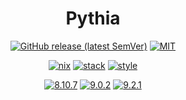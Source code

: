 <div align="center">

# Pythia

[![GitHub release (latest SemVer)](https://img.shields.io/github/v/release/tbidne/pythia?include_prereleases&sort=semver)](https://github.com/tbidne/pythia/releases/)
[![MIT](https://img.shields.io/github/license/tbidne/pythia?color=blue)](https://opensource.org/licenses/MIT)

[![nix](https://img.shields.io/github/workflow/status/tbidne/pythia/nix/main?label=nix&logo=nixos&logoColor=85c5e7&labelColor=2f353c)](https://github.com/tbidne/pythia/actions/workflows/nix_ci.yaml)
[![stack](https://img.shields.io/github/workflow/status/tbidne/pythia/stack/main?label=stack%20nightly-2022-03-23&logoColor=white&labelColor=2f353c)](https://github.com/tbidne/pythia/actions/workflows/stack_ci.yaml)
[![style](https://img.shields.io/github/workflow/status/tbidne/pythia/style/main?label=style&logoColor=white&labelColor=2f353c)](https://github.com/tbidne/pythia/actions/workflows/style_ci.yaml)

[![8.10.7](https://img.shields.io/github/workflow/status/tbidne/pythia/8.10.7/main?label=8.10.7&logo=haskell&logoColor=904d8c&labelColor=2f353c)](https://github.com/tbidne/pythia/actions/workflows/ghc_8-10-7.yaml)
[![9.0.2](https://img.shields.io/github/workflow/status/tbidne/pythia/9.0.2/main?label=9.0.2&logo=haskell&logoColor=904d8c&labelColor=2f353c)](https://github.com/tbidne/pythia/actions/workflows/ghc_9-0-2.yaml)
[![9.2.1](https://img.shields.io/github/workflow/status/tbidne/pythia/9.2.1/main?label=9.2.1&logo=haskell&logoColor=904d8c&labelColor=2f353c)](https://github.com/tbidne/pythia/actions/workflows/ghc_9-2-1.yaml)

</div>